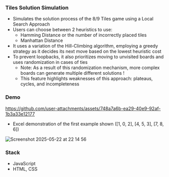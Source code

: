 ### Tiles Solution Simulation 

- Simulates the solution process of the 8/9 Tiles game using a Local Search Approach
- Users can choose between 2 heuristics to use:
   - Hamming Distance or the number of incorrectly placed tiles
   - Manhattan Distance 
- It uses a variation of the Hill-Climbing algorithm, employing a greedy strategy as it decides its next move based on the lowest heuristic cost
- To prevent loopbacks, it also prioritizes moving to unvisited boards and uses randomization in cases of ties
  - Note: As a result of this randomization mechanism, more complex boards can generate multiple different solutions !
  - This feature highlights weaknesses of this approach: plateaus, cycles, and incompleteness

### Demo

https://github.com/user-attachments/assets/748a7a6b-ea29-40e9-92af-1b3a33e12177

- Excel demonstration of the first example shown ([1, 0, 2], [4, 5, 3], [7, 8, 6])

![Screenshot 2025-05-22 at 22 14 56](https://github.com/user-attachments/assets/2acb9374-a7c3-4739-9994-6dddc36e8ee3)

### Stack 
- JavaScript
- HTML, CSS
